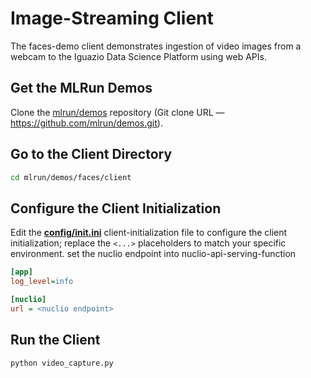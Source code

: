 # Image-Streaming Client

The faces-demo client demonstrates ingestion of video images from a webcam to the Iguazio Data Science Platform using web APIs.

<a id="get-mlrun-demos"></a>
## Get the MLRun Demos

Clone the [mlrun/demos](https://github.com/mlrun/demos) repository (Git clone URL &mdash; https://github.com/mlrun/demos.git).

<a id="go-to-client-dir"></a>
## Go to the Client Directory

```sh
cd mlrun/demos/faces/client
```

<a id="config-client-init"></a>
## Configure the Client Initialization

Edit the [**config/init.ini**](config/init.ini) client-initialization file to configure the client initialization; replace the `<...>` placeholders to match your specific environment.
set the nuclio endpoint into nuclio-api-serving-function

```ini
[app]
log_level=info

[nuclio]
url = <nuclio endpoint>
```

<a id="run-client"></a>
## Run the Client

```sh
python video_capture.py
```

